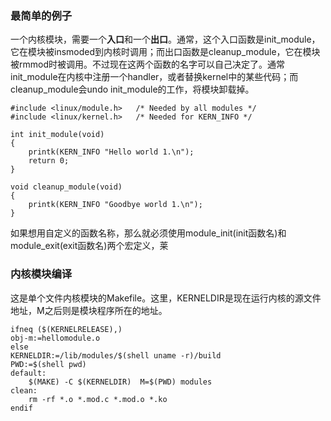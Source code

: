 ### 最简单的例子
一个内核模块，需要一个**入口**和一个**出口**。通常，这个入口函数是init_module，它在模块被insmoded到内核时调用；而出口函数是cleanup_module，它在模块被rmmod时被调用。不过现在这两个函数的名字可以自己决定了。通常init_module在内核中注册一个handler，或者替换kernel中的某些代码；而cleanup_module会undo init_module的工作，将模块卸载掉。  

	#include <linux/module.h>	/* Needed by all modules */
	#include <linux/kernel.h>	/* Needed for KERN_INFO */

	int init_module(void)
	{
		printk(KERN_INFO "Hello world 1.\n");
		return 0;
	}

	void cleanup_module(void)
	{
		printk(KERN_INFO "Goodbye world 1.\n");  
	}
	
如果想用自定义的函数名称，那么就必须使用module_init(init函数名)和module_exit(exit函数名)两个宏定义，莱
	
### 内核模块编译
这是单个文件内核模块的Makefile。这里，KERNELDIR是现在运行内核的源文件地址，M之后则是模块程序所在的地址。

	ifneq ($(KERNELRELEASE),)
	obj-m:=hellomodule.o
	else
	KERNELDIR:=/lib/modules/$(shell uname -r)/build
	PWD:=$(shell pwd)
	default:
		$(MAKE) -C $(KERNELDIR)  M=$(PWD) modules
	clean:
		rm -rf *.o *.mod.c *.mod.o *.ko
	endif

